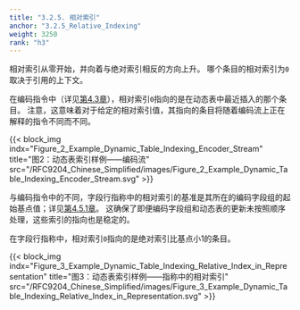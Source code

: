 ```yaml
---
title: "3.2.5. 相对索引"
anchor: "3.2.5_Relative_Indexing"
weight: 3250
rank: "h3"
---
```


相对索引从零开始，并向着与绝对索引相反的方向上升。
哪个条目的相对索引为`0`取决于引用的上下文。

在编码指令中（详见[第4.3章](#4.3_Encoder_Instructions)），相对索引`0`指向的是在动态表中最近插入的那个条目。
注意，这意味着对于给定的相对索引值，其指向的条目将随着编码流上正在解释的指令不同而不同。

{{< block_img
indx="Figure_2_Example_Dynamic_Table_Indexing_Encoder_Stream"
title="图2：动态表索引样例——编码流"
src="/RFC9204_Chinese_Simplified/images/Figure_2_Example_Dynamic_Table_Indexing_Encoder_Stream.svg" >}}

与编码指令中的不同，字段行指称中的相对索引的基准是其所在的编码字段组的起始基点值；详见[第4.5.1章](#4.5.1_Encoded_Field_Section_Prefix)。
这确保了即便编码字段组和动态表的更新未按照顺序处理，这些索引的指向也是稳定的。

在字段行指称中，相对索引`0`指向的是绝对索引比基点小1的条目。

{{< block_img
indx="Figure_3_Example_Dynamic_Table_Indexing_Relative_Index_in_Representation"
title="图3：动态表索引样例——指称中的相对索引"
src="/RFC9204_Chinese_Simplified/images/Figure_3_Example_Dynamic_Table_Indexing_Relative_Index_in_Representation.svg" >}}

